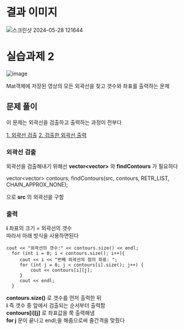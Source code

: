 # 결과 이미지 

![스크린샷 2024-05-28 121644](https://github.com/YbSain/OpenCV/assets/108385276/4de2239e-b09a-41c7-af83-ca13f588ee6a)

# 실습과제 2

![image](https://github.com/YbSain/OpenCV/assets/108385276/06e1569c-f6a9-43db-bd8d-5f52dc18ac81)

Mat객체에 저장된 영상의 모든 외곽선을 찾고 갯수와 좌표를 출력하는 문제

## 문제 풀이

이 문제는 외곽선을 검출하고 출력하는 과정이 전부다

[1. 외곽선 검출](#외각선-검출)
[2. 검출한 외곽선 출력](#출력)

### 외곽선 검출

외곽선을 검출해내기 위해선 __vector<vector<Point>>__ 와 __findContours__ 가 필요하다

   vector<vector<Point>> contours;
   findContours(src, contours, RETR_LIST, CHAIN_APPROX_NONE);

으로 __src__ 의 외곽선을 구함

### 출력

**i** 좌표의 크기 = 외곽선의 갯수   
따라서 아래 방식을 사용하면된다

  	cout << "외곽선의 갯수:" << contours.size() << endl;
	  for (int i = 0; i < contours.size(); i++){
		 cout << i << "번째 외곽선의 점의 좌표: ";
		 for (int j = 0; j < contours[i].size(); j++) {
			 cout << contours[i][j];
		 }
		 cout << endl;
	  }

__contours.size()__ 로 갯수를 먼저 출력한 뒤   
__i__ 즉 갯수 중 앞에서 검출되는 순서부터 출력함   
__contours[i][j]__ 로 좌표값을 쭉 출력해냄   
__for j__ 문이 끝나고 endl;을 해줌으로써 줄간격을 맞췄다

